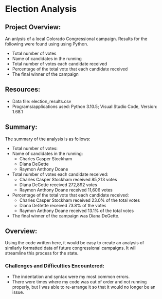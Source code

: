 # Election Analysis

## Project Overview:

An anlysis of a local Colorado Congressional campaign. Results for the following were found using using Python.
  - Total number of votes
  - Name of candidates in the running
  - Total number of votes each candidate received
  - Percentage of the total vote that each candidate received
  - The final winner of the campaign
  
## Resources:

  - Data file: election_results.csv
  - Programs/applications used: Python 3.10.5; Visual Studio Code, Version: 1.68.1
  
## Summary:

The summary of the analysis is as follows:
  - Total number of votes: 
  - Name of candidates in the running:
    * Charles Casper Stockham
    * Diana DeGette
    * Raymon Anthony Doane
  - Total number of votes each candidate received:
    * Charles Casper Stockham received 85,213 votes
    * Diana DeGette received 272,892 votes
    * Raymon Anthony Doane received 11,606 votes
  - Percentage of the total vote that each candidate received:
    * Charles Casper Stockham received 23.0% of the total votes
    * Diana DeGette received 73.8% of the votes
    * Raymon Anthony Doane received 13.1% of the total votes
  - The final winner of the campaign was Diana DeGette.
  
## Overview:

Using the code written here, it would be easy to create an analysis of similarly formatted data of future congressional campaigns. It will streamline this process for the state.

### Challenges and Difficulties Encountered:

  - The indentation and syntax were my most common errors.
  - There were times where my code was out of order and not running properly, but I was able to re-arrange it so that it would no longer be an issue.

